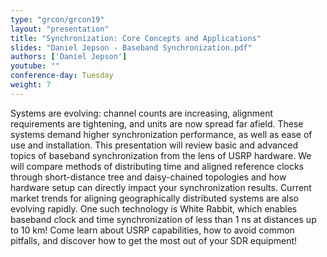 ```yaml
---
type: "grcon/grcon19"
layout: "presentation"
title: "Synchronization: Core Concepts and Applications"
slides: "Daniel Jepson - Baseband Synchronization.pdf"
authors: ['Daniel Jepson']
youtube: ""
conference-day: Tuesday
weight: 7
---
```

Systems are evolving: channel counts are increasing, alignment requirements are tightening, and units are now spread far afield. These systems demand higher synchronization performance, as well as ease of use and installation. This presentation will review basic and advanced topics of baseband synchronization from the lens of USRP hardware.  We will compare methods of distributing time and aligned reference clocks through short-distance tree and daisy-chained topologies and how hardware setup can directly impact your synchronization results. Current market trends for aligning geographically distributed systems are also evolving rapidly. One such technology is White Rabbit, which enables baseband clock and time synchronization of less than 1 ns at distances up to 10 km! Come learn about USRP capabilities, how to avoid common pitfalls, and discover how to get the most out of your SDR equipment!
